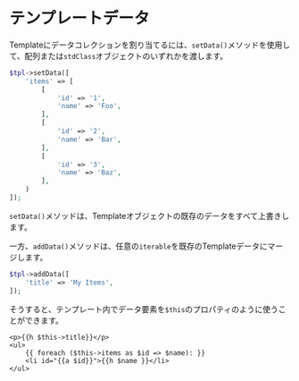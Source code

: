 # テンプレートデータ

Templateにデータコレクションを割り当てるには、`setData()`メソッドを使用して、配列または`stdClass`オブジェクトのいずれかを渡します。

```php
$tpl->setData([
    'items' => [
        [
            'id' => '1',
            'name' => 'Foo',
        ],
        [
            'id' => '2',
            'name' => 'Bar',
        ],
        [
            'id' => '3',
            'name' => 'Baz',
        ],
    )
]);
```

`setData()`メソッドは、Templateオブジェクトの既存のデータをすべて上書きします。

一方、`addData()`メソッドは、任意の`iterable`を既存のTemplateデータにマージします。

```php
$tpl->addData([
    'title' => 'My Items',
]);
```

そうすると、テンプレート内でデータ要素を`$this`のプロパティのように使うことができます。

```html+php
<p>{{h $this->title}}</p>
<ul>
    {{ foreach ($this->items as $id => $name): }}
    <li id="{{a $id}}">{{h $name }}</li>
</ul>
```
